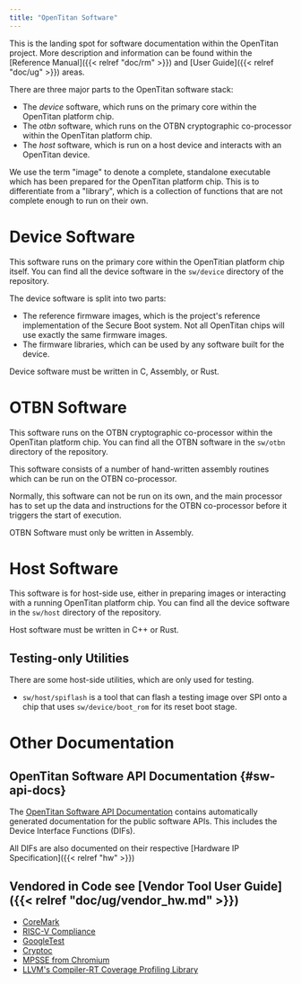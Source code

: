 ```yaml
---
title: "OpenTitan Software"
---
```


This is the landing spot for software documentation within the OpenTitan project.
More description and information can be found within the [Reference Manual]({{< relref "doc/rm" >}}) and [User Guide]({{< relref "doc/ug" >}}) areas.

There are three major parts to the OpenTitan software stack:

*   The _device_ software, which runs on the primary core within the OpenTitan platform chip.
*   The _otbn_ software, which runs on the OTBN cryptographic co-processor within the OpenTitan platform chip.
*   The _host_ software, which is run on a host device and interacts with an OpenTitan device.

We use the term "image" to denote a complete, standalone executable which has been prepared for the OpenTitan platform chip.
This is to differentiate from a "library", which is a collection of functions that are not complete enough to run on their own.

# Device Software

This software runs on the primary core within the OpenTitian platform chip itself.
You can find all the device software in the `sw/device` directory of the repository.

The device software is split into two parts:
*   The reference firmware images, which is the project's reference implementation of the Secure Boot system.
    Not all OpenTitan chips will use exactly the same firmware images.
*   The firmware libraries, which can be used by any software built for the device.

Device software must be written in C, Assembly, or Rust.

# OTBN Software

This software runs on the OTBN cryptographic co-processor within the OpenTitan platform chip.
You can find all the OTBN software in the `sw/otbn` directory of the repository.

This software consists of a number of hand-written assembly routines which can be run on the OTBN co-processor.

Normally, this software can not be run on its own, and the main processor has to set up the data and instructions for the OTBN co-processor before it triggers the start of execution.

OTBN Software must only be written in Assembly.

# Host Software

This software is for host-side use, either in preparing images or interacting with a running OpenTitan platform chip.
You can find all the device software in the `sw/host` directory of the repository.

Host software must be written in C++ or Rust.

## Testing-only Utilities

There are some host-side utilities, which are only used for testing.
*   `sw/host/spiflash` is a tool that can flash a testing image over SPI onto a chip that uses `sw/device/boot_rom` for its reset boot stage.

# Other Documentation

## OpenTitan Software API Documentation {#sw-api-docs}

The [OpenTitan Software API Documentation](/sw/apis/) contains automatically generated documentation for the public software APIs.
This includes the Device Interface Functions (DIFs).

All DIFs are also documented on their respective [Hardware IP Specification]({{< relref "hw" >}})

## Vendored in Code see [Vendor Tool User Guide]({{< relref "doc/ug/vendor_hw.md" >}})

* [CoreMark](https://github.com/eembc/coremark)
* [RISC-V Compliance](https://github.com/riscv/riscv-compliance)
* [GoogleTest](https://github.com/google/googletest)
* [Cryptoc](https://chromium.googlesource.com/chromiumos/third_party/cryptoc/)
* [MPSSE from Chromium](https://chromium.googlesource.com/chromiumos/platform2/+/master/trunks/ftdi)
* [LLVM's Compiler-RT Coverage Profiling Library](https://github.com/llvm/llvm-project/tree/master/compiler-rt)
